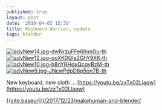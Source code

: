 ```yaml
---
published: true
layout: post
date: '2019-04-03 15:39'
title: Keyboard Warrior, update
tags: blender 
---
```

[![ladyNew14.jpg-dwNrzuFFe6lhmGu-th](https://images.weserv.nl/?url=https://i.imgur.com/DFbHt3nb.jpg)](https://images.weserv.nl/?url=https://i.imgur.com/DFbHt3n.jpg)
[![ladyNew12.jpg-ooXK0QIe2GhY9XK-th](https://images.weserv.nl/?url=https://i.imgur.com/GNnqMM6b.jpg)](https://images.weserv.nl/?url=https://i.imgur.com/GNnqMM6.jpg)
[![ladyNew10.jpg-h8nYRHdxQcqyBzM-th](https://images.weserv.nl/?url=https://i.imgur.com/Piadmynb.jpg)](https://images.weserv.nl/?url=https://i.imgur.com/Piadmyn.jpg)
[![ladyNew9.jpg-JNcwPdpD8p5on7B-th](https://images.weserv.nl/?url=https://i.imgur.com/PmAO9hEb.jpg)](https://images.weserv.nl/?url=https://i.imgur.com/PmAO9hE.jpg)

New keyboard, new cloth ... [https://youtu.be/zxTx02Llaqw](https://youtu.be/zxTx02Llaqw)

[{{site.baseurl}}/2017/12/23/makehuman-and-blender/]({{site.baseurl}}/2017/12/23/makehuman-and-blender/)
